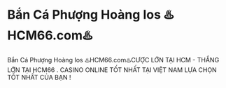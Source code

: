 # Bắn Cá Phượng Hoàng Ios ♨️HCM66.com♨️

Bắn Cá Phượng Hoàng Ios ♨️HCM66.com♨️CƯỢC LỚN TẠI HCM - THẮNG LỚN TẠI HCM66 . CASINO ONLINE TỐT NHẤT TẠI VIỆT NAM LỰA CHỌN TỐT NHẤT CỦA BẠN !